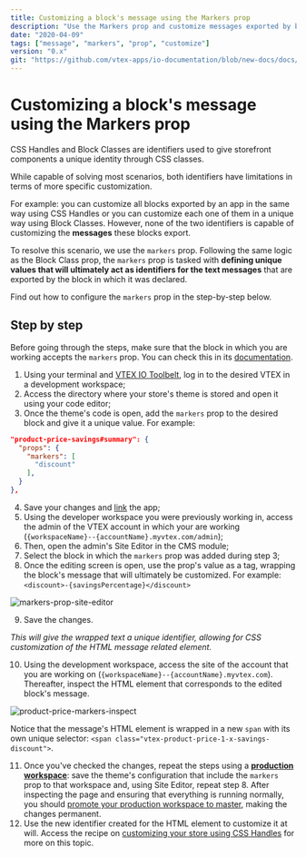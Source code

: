 ```yaml
---
title: Customizing a block's message using the Markers prop
description: "Use the Markers prop and customize messages exported by blocks."
date: "2020-04-09"
tags: ["message", "markers", "prop", "customize"]
version: "0.x"
git: "https://github.com/vtex-apps/io-documentation/blob/new-docs/docs/en/Recipes/style/contributing-with-new-css-handles.md"
---
```


# Customizing a block's message using the Markers prop
  
CSS Handles and Block Classes are identifiers used to give storefront components a unique identity through CSS classes.

While capable of solving most scenarios, both identifiers have limitations in terms of more specific customization.

For example: you can customize all blocks exported by an app in the same way using CSS Handles or you can customize each one of them in a unique way using Block Classes. However, none of the two identifiers is capable of customizing the **messages** these blocks export. 

To resolve this scenario, we use the `markers` prop. Following the same logic as the Block Class prop, the `markers` prop is tasked with **defining unique values that will ultimately act as identifiers for the text messages** that are exported by the block in which it was declared. 

Find out how to configure the `markers` prop in the step-by-step below. 

## Step by step

<div class="alert alert-info">
Before going through the steps, make sure that the block in which you are working accepts the <code>markers</code> prop. You can check this in its <a href="https://vtex.io/docs/apps/all/">documentation</a>.
</div>

1. Using your terminal and [VTEX IO Toolbelt](https://vtex.io/docs/recipes/development/vtex-io-cli-installation-and-command-reference/), log in to the desired VTEX in a development workspace;
2. Access the directory where your store's theme is stored and open it using your code editor;
3. Once the theme's code is open, add the `markers` prop to the desired block and give it a unique value. For example:

```json
"product-price-savings#summary": {
  "props": {
    "markers": [
      "discount"
    ],
  }
},
```

4. Save your changes and [link](https://vtex.io/docs/recipes/development/linking-an-app/) the app;
5. Using the developer workspace you were previously working in, access the admin of the VTEX account in which your are working (`{workspaceName}--{accountName}.myvtex.com/admin`);
6. Then, open the admin's Site Editor in the CMS module;
7. Select the block in which the `markers` prop was added during step 3;
8. Once the editing screen is open, use the prop's value as a tag, wrapping the block's message that will ultimately be customized. For example: `<discount>-{savingsPercentage}</discount>`

![markers-prop-site-editor](https://user-images.githubusercontent.com/52087100/78163670-0f6f9300-741f-11ea-83a4-7122113234fb.gif)

9. Save the changes.

*This will give the wrapped text a unique identifier, allowing for CSS customization of the HTML message related element.*

10. Using the development workspace, access the site of the account that you are working on (`{workspaceName}--{accountName}.myvtex.com`). Thereafter, inspect the HTML element that corresponds to the edited block's message.

![product-price-markers-inspect](https://user-images.githubusercontent.com/52087100/78162509-578db600-741d-11ea-9d7d-e4c74399576e.png)

Notice that the message's HTML element is wrapped in a new `span` with its own unique selector: `<span class="vtex-product-price-1-x-savings-discount">`.

11. Once you've checked the changes, repeat the steps using a [**production workspace**](https://vtex.io/docs/recipes/development/creating-a-production-workspace/): save the theme's configuration that include the `markers` prop to that workspace and, using Site Editor, repeat step 8. After inspecting the page and ensuring that everything is running normally, you should [promote your production workspace to master](https://vtex.io/docs/recipes/development/promoting-a-workspace-to-master/), making the changes permanent. 
12. Use the new identifier created for the HTML element to customize it at will. Access the recipe on [customizing your store using CSS Handles](https://vtex.io/docs/recipes/style/using-css-handles-for-store-customization/) for more on this topic.
